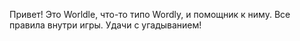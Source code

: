 Привет! Это Worldle, что-то типо Wordly, и помощник к ниму. Все правила внутри игры. Удачи с угадыванием!
